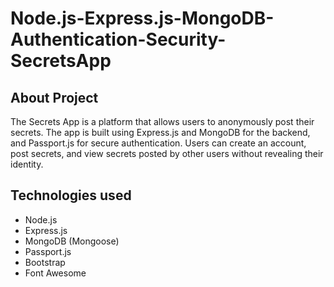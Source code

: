 # Node.js-Express.js-MongoDB-Authentication-Security-SecretsApp

## About Project

The Secrets App is a platform that allows users to anonymously post their secrets. The app is built using Express.js and MongoDB for the backend, and Passport.js for secure authentication. Users can create an account, post secrets, and view secrets posted by other users without revealing their identity.

## Technologies used

-   Node.js
-   Express.js
-   MongoDB (Mongoose)
-   Passport.js
-   Bootstrap
-   Font Awesome
